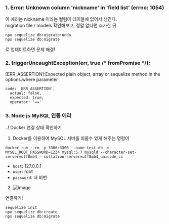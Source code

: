 ### 1. Error: Unknown column 'nickname' in 'field list' (errno: 1054)

이 에러는 nickname 이라는 컬럼이 테이블에 없어서 생긴다.   
migration file / models 확인해보고, 정말 없다면 추가한 뒤 

```
npx sequelize db:migrate:undo 
npx sequelize db:migrate 
```

로 업데이트하면 문제 해결!


### 2. triggerUncaughtException(err, true /* fromPromise */);  
[ERR_ASSERTION]:Expected plain object, array or sequelize method in the options.where parameter  

```
code: 'ERR_ASSERTION',
  actual: false,
  expected: true,
  operator: '=='
```

### 3. Node js MySQL 연동 에러

..! Docker 연결 상태 확인하기 
1) Docker를 이용하여 MySQL 서버를 띄울수 있게 해주는 명령어  

```
docker run --rm -p 3306:3306 --name test-db -e MYSQL_ROOT_PASSWORD=1234 mysql:5.7 mysqld --character-set-server=utf8mb4 --collation-server=utf8mb4_unicode_ci
```

- `host`: 127.0.0.1
- `user`: root
- `password`: 내 비번

2) ![image](https://user-images.githubusercontent.com/92393851/187251079-76eb76e1-3f0c-4eee-a9e5-a70d82cc67a3.png)

연결하기! 
```
sequelize init
npx sequelize db:create
npx sequelize db:migrate
```

